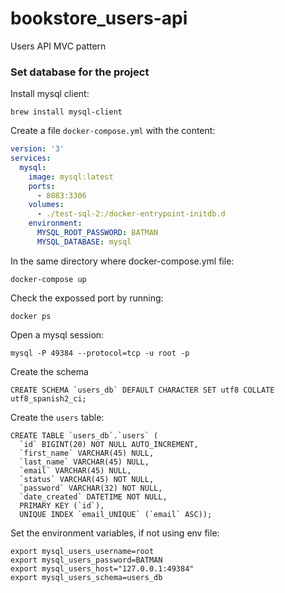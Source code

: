 # bookstore_users-api
Users API
MVC pattern

### Set database for the project
Install mysql client:
```shell
brew install mysql-client
```

Create a file `docker-compose.yml` with the content:
```yaml
version: '3'
services:
  mysql:
    image: mysql:latest
    ports:
      - 8083:3306
    volumes:
      - ./test-sql-2:/docker-entrypoint-initdb.d
    environment:
      MYSQL_ROOT_PASSWORD: BATMAN
      MYSQL_DATABASE: mysql
```

In the same directory where docker-compose.yml file:
```shell
docker-compose up
```

Check the expossed port by running:
```shell
docker ps
```

Open a mysql session:
```shell
mysql -P 49384 --protocol=tcp -u root -p
```

Create the schema
```shell
CREATE SCHEMA `users_db` DEFAULT CHARACTER SET utf8 COLLATE utf8_spanish2_ci;
```

Create the `users` table:
```shell
CREATE TABLE `users_db`.`users` (
  `id` BIGINT(20) NOT NULL AUTO_INCREMENT,
  `first_name` VARCHAR(45) NULL,
  `last_name` VARCHAR(45) NULL,
  `email` VARCHAR(45) NULL,
  `status` VARCHAR(45) NOT NULL,
  `password` VARCHAR(32) NOT NULL,
  `date_created` DATETIME NOT NULL,
  PRIMARY KEY (`id`),
  UNIQUE INDEX `email_UNIQUE` (`email` ASC));

```

Set the environment variables, if not using env file:
```shell
export mysql_users_username=root
export mysql_users_password=BATMAN
export mysql_users_host="127.0.0.1:49384"
export mysql_users_schema=users_db
```
